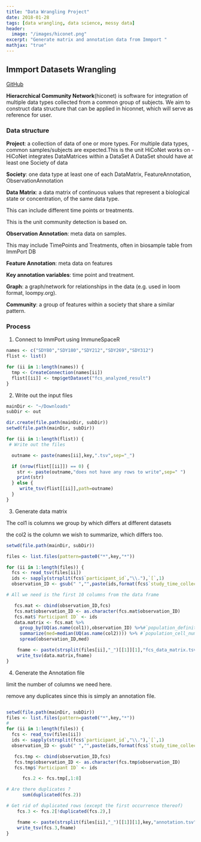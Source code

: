 ```yaml
---
title: "Data Wrangling Project"
date: 2018-01-28
tags: [data wrangling, data science, messy data]
header:
  image: "/images/hiconet.png"
excerpt: "Generate matrix and annotation data from Immport "
mathjax: "true"
---
```


## Immport Datasets Wrangling
[GitHub](https://github.com/yxiao69/immport/wiki)


**Hieracrchical Community Network**(hiconet) is software for integration of multiple data types collected from a common group of subjects. We aim to construct data structure that can be applied in hiconnet, which will serve as reference for user.

### Data structure
**Project**: a collection of data of one or more types. For multiple data types, common samples/subjects are expected.This is the unit HiCoNet works on -HiCoNet integrates DataMatrices within a DataSet
A DataSet should have at least one Society of data


**Society**: one data type
at least one of each DataMatrix, FeatureAnnotation, ObservationAnnotation

**Data Matrix**: a data matrix of continuous values that represent a biological state or concentration, of the same data type.

This can include different time points or treatments.

This is the unit community detection is based on.

**Observation Annotation**: meta data on samples.

This may include TimePoints and Treatments, often in biosample table from ImmPort DB

**Feature Annotation**: meta data on features

**Key annotation variables**: time point and treatment.

**Graph**: a graph/network for relationships in the data (e.g. used in loom format, loompy.org).

**Community**: a group of features within a society that share a similar pattern.

### Process
1. Connect to ImmPort using ImmuneSpaceR

```r
names <- c("SDY80","SDY180","SDY212","SDY269","SDY312")
flist <- list()

for (ii in 1:length(names)) {
  tmp <- CreateConnection(names[ii])
  flist[[ii]] <- tmp$getDataset("fcs_analyzed_result")
}
```
2. Write out the input files

```r
mainDir <- "~/Downloads"
subDir <- out

dir.create(file.path(mainDir, subDir))
setwd(file.path(mainDir, subDir))

for (ii in 1:length(flist)) {
 # Write out the files

  outname <- paste(names[ii],key,".tsv",sep="_")

  if (nrow(flist[[ii]]) == 0) {
    str <- paste(outname,"does not have any rows to write",sep=" ")
    print(str)
  } else {
     write_tsv(flist[[ii]],path=outname)
  }
}
```

3. Generate data matrix

The col1 is columns we group by which differs at different datasets

the col2 is the column we wish to summarize, which differs too.

```r
setwd(file.path(mainDir, subDir))

files <- list.files(pattern=paste0("*",key,"*"))

for (ii in 1:length(files)) {
  fcs <- read_tsv(files[ii])
  ids <- sapply(strsplit(fcs$`participant_id`,"\\."),`[`,1)
  observation_ID <- gsub(" ","",paste(ids,format(fcs$`study_time_collected`,nsmall=1),sep="_"))

# All we need is the first 10 columns from the data frame

   fcs.mat <- cbind(observation_ID,fcs)
   fcs.mat$observation_ID <- as.character(fcs.mat$observation_ID)
   fcs.mat$`Participant ID` <- ids
   data.matrix <- fcs.mat %>%
     group_by(UQ(as.name(col1)),observation_ID) %>%#`population_definition_reported`
     summarize(med=median(UQ(as.name(col2)))) %>% #`population_cell_number`
     spread(observation_ID,med)

    fname <- paste(strsplit(files[ii],"_")[[1]][1],"fcs_data_matrix.tsv",sep="_")
    write_tsv(data.matrix,fname)
}
```

4. Generate the Annotation file

limit the number of columns we need here.

remove any duplicates since this is simply an annotation file.
```r

setwd(file.path(mainDir, subDir))
files <- list.files(pattern=paste0("*",key,"*"))
#
for (ii in 1:length(files)) {
  fcs <- read_tsv(files[ii])
  ids <- sapply(strsplit(fcs$`participant_id`,"\\."),`[`,1)
  observation_ID <- gsub(" ","",paste(ids,format(fcs$`study_time_collected`,nsmall=1),sep="_"))

   fcs.tmp <- cbind(observation_ID,fcs)
   fcs.tmp$observation_ID <- as.character(fcs.tmp$observation_ID)
   fcs.tmp$`Participant ID` <- ids

      fcs.2 <- fcs.tmp[,1:8]

# Are there duplicates ?
      sum(duplicated(fcs.2))

# Get rid of duplicated rows (except the first occurrence thereof)
    fcs.3 <- fcs.2[!duplicated(fcs.2),]

    fname <- paste(strsplit(files[ii],"_")[[1]][1],key,"annotation.tsv",sep="_")
    write_tsv(fcs.3,fname)
}
```
